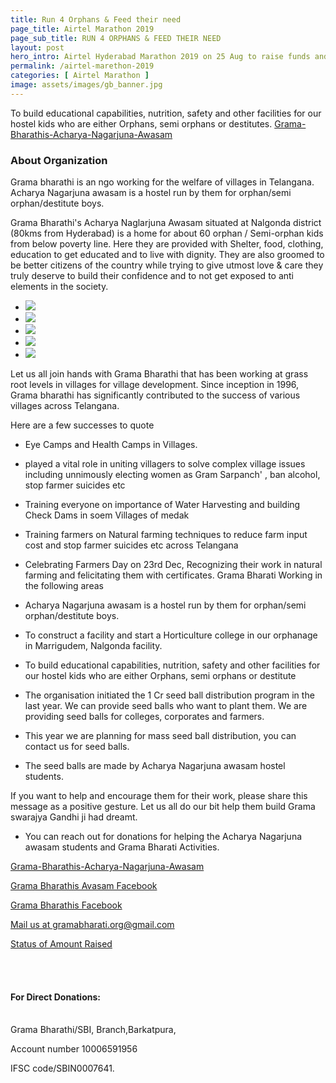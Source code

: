 ```yaml
---
title: Run 4 Orphans & Feed their need
page_title: Airtel Marathon 2019
page_sub_title: RUN 4 ORPHANS & FEED THEIR NEED
layout: post
hero_intro: Airtel Hyderabad Marathon 2019 on 25 Aug to raise funds and awareness about Gramabharati activities across Telangana
permalink: /airtel-marethon-2019
categories: [ Airtel Marathon ]
image: assets/images/gb_banner.jpg
---
```


To build educational capabilities, nutrition, safety and other facilities for our hostel kids who are either Orphans, semi orphans or destitutes. [Grama-Bharathis-Acharya-Nagarjuna-Awasam](https://gramabharathi.in/Acharya-Nagarjuna-Avasam)

### About Organization

Grama bharathi is an ngo working for the welfare of villages in Telangana. Acharya Nagarjuna awasam is a hostel run by them for orphan/semi orphan/destitute boys.

Grama Bharathi's Acharya Naglarjuna Awasam situated at Nalgonda district (80kms from Hyderabad) is a home for about 60 orphan / Semi-orphan kids from below poverty line. Here they are provided with Shelter, food, clothing, education to get educated and to live with dignity. They are also groomed to be better citizens of the country while trying to give utmost love & care they truly deserve to build their confidence and to not get exposed to anti elements in the society.

<section class="userContent eventList">
    <div class="container">
        <div class="row charitycontainer" style="margin:0px;">
            <div class="col-md-12">
                <ul class="thumbs-container">
                    <li class="picture-item"><img class="openImage"
                            data-img="https://www.ifinish.in/uploads/ngouploads/photos1_084b6fbb10729ed4da8c3d3f5a3ae7c9.jpg"
                            src="https://www.ifinish.in/uploads/ngouploads/photos1_084b6fbb10729ed4da8c3d3f5a3ae7c9.jpg">
                    </li>
                    <li class="picture-item"><img class="openImage"
                            data-img="https://www.ifinish.in/uploads/ngouploads/photos2_084b6fbb10729ed4da8c3d3f5a3ae7c9.jpg"
                            src="https://www.ifinish.in/uploads/ngouploads/photos2_084b6fbb10729ed4da8c3d3f5a3ae7c9.jpg">
                    </li>
                    <li class="picture-item"><img class="openImage"
                            data-img="https://www.ifinish.in/uploads/ngouploads/photos3_084b6fbb10729ed4da8c3d3f5a3ae7c9.jpg"
                            src="https://www.ifinish.in/uploads/ngouploads/photos3_084b6fbb10729ed4da8c3d3f5a3ae7c9.jpg">
                    </li>
                    <li class="picture-item"><img class="openImage"
                            data-img="https://www.ifinish.in/uploads/ngouploads/photos4_084b6fbb10729ed4da8c3d3f5a3ae7c9.jpg"
                            src="https://www.ifinish.in/uploads/ngouploads/photos4_084b6fbb10729ed4da8c3d3f5a3ae7c9.jpg">
                    </li>
                    <li class="picture-item"><img class="openImage"
                            data-img="https://www.ifinish.in/uploads/ngouploads/photos5_084b6fbb10729ed4da8c3d3f5a3ae7c9.jpg"
                            src="https://www.ifinish.in/uploads/ngouploads/photos5_084b6fbb10729ed4da8c3d3f5a3ae7c9.jpg">
                    </li>
                </ul>
            </div>
        </div>
    </div>
</section>

Let us all join hands with Grama Bharathi that has been working at grass root levels in villages for village
development. Since inception in 1996, Grama bharathi has significantly contributed to the success of various villages
across Telangana.

Here are a few successes to quote

- Eye Camps and Health Camps in Villages.
- played a vital role in uniting villagers to solve complex village issues including unnimously electing women as Gram
Sarpanch' , ban alcohol, stop farmer suicides etc
- Training everyone on importance of Water Harvesting and building Check Dams in soem Villages of medak
- Training farmers on Natural farming techniques to reduce farm input cost and stop farmer suicides etc across Telangana
- Celebrating Farmers Day on 23rd Dec, Recognizing their work in natural farming and felicitating them with certificates.
Grama Bharati Working in the following areas
- Acharya Nagarjuna awasam is a hostel run by them for orphan/semi orphan/destitute boys.
- To construct a facility and start a Horticulture college in our orphanage in Marrigudem, Nalgonda facility.
- To build educational capabilities, nutrition, safety and other facilities for our hostel kids who are either Orphans,
semi orphans or destitute

- The organisation initiated the 1 Cr seed ball distribution program in the last year. We can provide seed balls who want
to plant them. We are providing seed balls for colleges, corporates and farmers.
- This year we are planning for mass seed ball distribution, you can contact us for seed balls.
- The seed balls are made by Acharya Nagarjuna awasam hostel students.

If you want to help and encourage them for their work, please share this message as a positive gesture.
Let us all do our bit help them build Grama swarajya Gandhi ji had dreamt.
- You can reach out for donations for helping the Acharya Nagarjuna awasam students and Grama Bharati Activities.

[Grama-Bharathis-Acharya-Nagarjuna-Awasam](https://gramabharathi.in/Acharya-Nagarjuna-Avasam)

[Grama Bharathis Avasam Facebook](https://www.facebook.com/Grama-Bharathis-Acharya-Nagarjuna-Awasam-1708823519427522/)

[Grama Bharathis Facebook](https://www.facebook.com/gramabharathii/)

[Mail us at gramabharati.org@gmail.com](mailto:gramabharati.org@gmail.com)

[Status of Amount Raised](https://www.ifinish.in/campaign_info/YToxOntzOjExOiJjYW1wYWlnbl9pZCI7czoyOiI3NyI7fQ)


<br><br>
#### For Direct Donations: 
<br>
Grama Bharathi/SBI, Branch,Barkatpura,

Account number 10006591956

IFSC code/SBIN0007641.